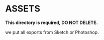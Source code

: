 # ASSETS

**This directory is required, DO NOT DELETE.**

we put all exports from Sketch or Photoshop.
